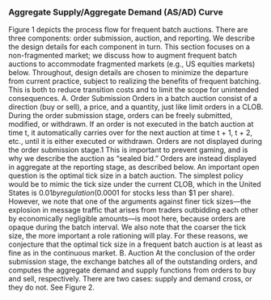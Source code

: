 ### Aggregate Supply/Aggregate Demand (AS/AD) Curve

Figure 1 depicts the process flow for frequent
batch auctions. There are three components:
order submission, auction, and reporting. We
describe the design details for each component in
turn. This section focuses on a non-fragmented
market; we discuss how to augment frequent
batch auctions to accommodate fragmented
markets (e.g., US equities markets) below.
Throughout, design details are chosen to minimize the departure from current practice, subject
to realizing the benefits of frequent batching.
This is both to reduce transition costs and to
limit the scope for unintended consequences.
A. Order Submission
Orders in a batch auction consist of a direction (buy or sell), a price, and a quantity, just
like limit orders in a CLOB. During the order
submission stage, orders can be freely submitted, modified, or withdrawn. If an order is not
executed in the batch auction at time t, it automatically carries over for the next auction at
time t + 1, t + 2, etc., until it is either executed
or withdrawn.
Orders are not displayed during the order
submission stage.1
 This is important to prevent
gaming, and is why we describe the auction as
“sealed bid.” Orders are instead displayed in
aggregate at the reporting stage, as described
below.
An important open question is the optimal
tick size in a batch auction. The simplest policy
would be to mimic the tick size under the current CLOB, which in the United States is $0.01
by regulation ($0.0001 for stocks less than $1
per share). However, we note that one of the
arguments against finer tick sizes—the explosion in message traffic that arises from traders
outbidding each other by economically negligible amounts—is moot here, because orders are
opaque during the batch interval. We also note
that the coarser the tick size, the more important
a role rationing will play. For these reasons, we
conjecture that the optimal tick size in a frequent
batch auction is at least as fine as in the continuous market.
B. Auction
At the conclusion of the order submission
stage, the exchange batches all of the outstanding orders, and computes the aggregate demand
and supply functions from orders to buy and
sell, respectively. There are two cases: supply
and demand cross, or they do not. See Figure 2.